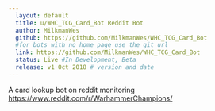 ```yaml
---
  layout: default
  title: u/WHC_TCG_Card_Bot Reddit Bot
  author: MilkmanWes
  github: https://github.com/MilkmanWes/WHC_TCG_Card_Bot
  #for bots with no home page use the git url
  link: https://github.com/MilkmanWes/WHC_TCG_Card_Bot
  status: Live #In Development, Beta
  release: v1 Oct 2018 # version and date
---
```

A card lookup bot on reddit monitoring https://www.reddit.com/r/WarhammerChampions/

